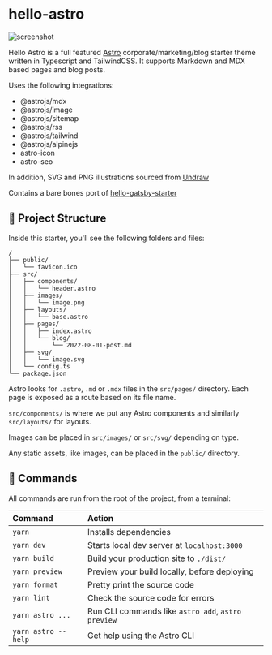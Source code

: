 # hello-astro

![screenshot](https://github.com/hellotham/hello-astro/raw/main/screenshot-light.png)

Hello Astro is a full featured [Astro](https://astro.build) corporate/marketing/blog starter theme written in Typescript and TailwindCSS. It supports Markdown and MDX based pages and blog posts.

Uses the following integrations:

- @astrojs/mdx
- @astrojs/image
- @astrojs/sitemap
- @astrojs/rss
- @astrojs/tailwind
- @astrojs/alpinejs
- astro-icon
- astro-seo

In addition, SVG and PNG illustrations sourced from [Undraw](https://undraw.co)

Contains a bare bones port of [hello-gatsby-starter](https://github.com/hellotham/hello-gatsby-starter)

## 🚀 Project Structure

Inside this starter, you'll see the following folders and files:

```text
/
├── public/
│   └── favicon.ico
├── src/
│   ├── components/
│   │   └── header.astro
│   ├── images/
│   │   └── image.png
│   ├── layouts/
│   │   └── base.astro
│   ├── pages/
│   │   ├── index.astro
│   │   └── blog/
│   │       └── 2022-08-01-post.md
│   ├── svg/
│   │   └── image.svg
│   └── config.ts
└── package.json
```

Astro looks for `.astro`, `.md` or `.mdx` files in the `src/pages/` directory. Each page is exposed as a route based on its file name.

`src/components/` is where we put any Astro components and similarly `src/layouts/` for layouts.

Images can be placed in `src/images/` or `src/svg/` depending on type.

Any static assets, like images, can be placed in the `public/` directory.

## 🧞 Commands

All commands are run from the root of the project, from a terminal:

| Command             | Action                                             |
| :------------------ | :------------------------------------------------- |
| `yarn`              | Installs dependencies                              |
| `yarn dev`          | Starts local dev server at `localhost:3000`        |
| `yarn build`        | Build your production site to `./dist/`            |
| `yarn preview`      | Preview your build locally, before deploying       |
| `yarn format`       | Pretty print the source code                       |
| `yarn lint`         | Check the source code for errors                   |
| `yarn astro ...`    | Run CLI commands like `astro add`, `astro preview` |
| `yarn astro --help` | Get help using the Astro CLI                       |
